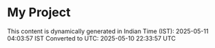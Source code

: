 # My Project

This content is dynamically generated in Indian Time (IST): 2025-05-11 04:03:57 IST
Converted to UTC: 2025-05-10 22:33:57 UTC
